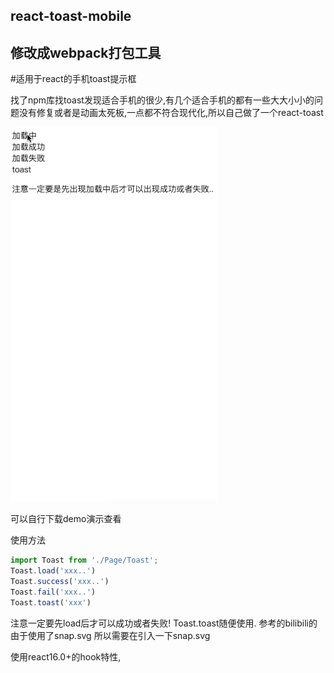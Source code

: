 ## react-toast-mobile
## 修改成webpack打包工具
#适用于react的手机toast提示框

找了npm库找toast发现适合手机的很少,有几个适合手机的都有一些大大小小的问题没有修复或者是动画太死板,一点都不符合现代化,所以自己做了一个react-toast

![avatar](example/demo.gif)

可以自行下载demo演示查看

使用方法
```jsx
import Toast from './Page/Toast';
Toast.load('xxx..')
Toast.success('xxx..')
Toast.fail('xxx..')
Toast.toast('xxx')
```
注意一定要先load后才可以成功或者失败!
Toast.toast随便使用.
参考的bilibili的
由于使用了snap.svg
所以需要在引入一下snap.svg

使用react16.0+的hook特性,
